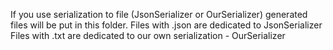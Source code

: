 ﻿If you use serialization to file (JsonSerializer or OurSerializer) generated files will be put in this folder.
Files with .json are dedicated to JsonSerializer
Files with .txt are dedicated to our own serialization - OurSerializer